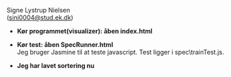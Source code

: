 
Signe Lystrup Nielsen \
(sini0004@stud.ek.dk)


- **Kør programmet(visualizer): åben index.html**


- **Kør test: åben SpecRunner.html**\
Jeg bruger Jasmine til at teste javascript.
Test ligger i spec\trainTest.js.

- **Jeg har lavet sortering nu**

